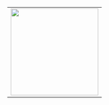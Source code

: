 <div align="center">
	<table>
		<tr>
			<td><img src="https://raw.githubusercontent.com/jagraves21/Fractals/main/BasicFractals/png/*.gif" width="200"></td>
		</tr>
	</table>
</div>